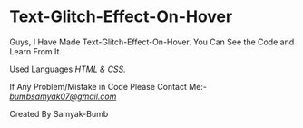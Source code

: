 # Text-Glitch-Effect-On-Hover

 Guys, I Have Made Text-Glitch-Effect-On-Hover. You Can See the Code and Learn From It.

Used Languages *HTML & CSS.* 

If Any Problem/Mistake in Code Please Contact Me:- *bumbsamyak07@gmail.com*

Created By Samyak-Bumb
